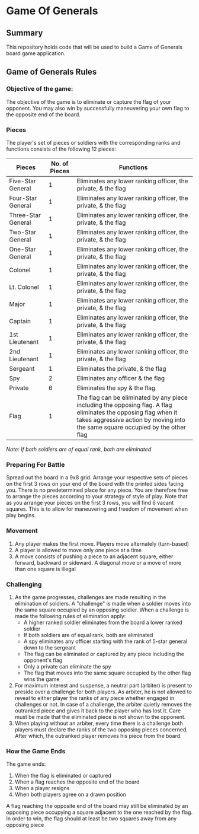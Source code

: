 # Game Of Generals

## Summary

This repository holds code that will be used to build a Game of Generals board game application.

## Game of Generals Rules

### Objective of the game:

The objective of the game is to eliminate or capture the flag of your opponent. You may also win by successfully maneuvering your own flag to the opposite end of the board.

### Pieces

The player's set of pieces or soldiers with the corresponding ranks and functions consists of the following 12 pieces:

| Pieces             | No. of Pieces | Functions                                                                                                                                                                                          |
| ------------------ | ------------- | -------------------------------------------------------------------------------------------------------------------------------------------------------------------------------------------------- |
| Five-Star General  | 1             | Eliminates any lower ranking officer, the private, & the flag                                                                                                                                      |
| Four-Star General  | 1             | Eliminates any lower ranking officer, the private, & the flag                                                                                                                                      |
| Three-Star General | 1             | Eliminates any lower ranking officer, the private, & the flag                                                                                                                                      |
| Two-Star General   | 1             | Eliminates any lower ranking officer, the private, & the flag                                                                                                                                      |
| One-Star General   | 1             | Eliminates any lower ranking officer, the private, & the flag                                                                                                                                      |
| Colonel            | 1             | Eliminates any lower ranking officer, the private, & the flag                                                                                                                                      |
| Lt. Colonel        | 1             | Eliminates any lower ranking officer, the private, & the flag                                                                                                                                      |
| Major              | 1             | Eliminates any lower ranking officer, the private, & the flag                                                                                                                                      |
| Captain            | 1             | Eliminates any lower ranking officer, the private, & the flag                                                                                                                                      |
| 1st Lieutenant     | 1             | Eliminates any lower ranking officer, the private, & the flag                                                                                                                                      |
| 2nd Lieutenant     | 1             | Eliminates any lower ranking officer, the private, & the flag                                                                                                                                      |
| Sergeant           | 1             | Eliminates the private, & the flag                                                                                                                                                                 |
| Spy                | 2             | Eliminates any officer & the flag                                                                                                                                                                  |
| Private            | 6             | Eliminates the spy & the flag                                                                                                                                                                      |
| Flag               | 1             | The flag can be eliminated by any piece including the opposing flag. A flag eliminates the opposing flag when it takes aggressive action by moving into the same square occupied by the other flag |

_Note: If both soldiers are of equal rank, both are eliminated_

### Preparing For Battle

Spread out the board in a 9x8 grid. Arrange your respective sets of pieces on the first 3 rows on your end of the board with the printed sides facing you. There is no predetermined place for any piece. You are therefore free to arrange the pieces according to your strategy of style of play. Note that as you arrange your pieces on the first 3 rows, you will find 6 vacant squares. This is to allow for maneuvering and freedom of movement when play begins.

### Movement

1. Any player makes the first move. Players move alternately (turn-based)
2. A player is allowed to move only one piece at a time
3. A move consists of pushing a piece to an adjacent square, either forward, backward or sideward. A diagonal move or a move of more than one square is illegal

### Challenging

1. As the game progresses, challenges are made resulting in the elimination of soldiers. A "challenge" is made when a soldier moves into the same square occupied by an opposing soldier. When a challenge is made the following rules of elimination apply:
   - A higher ranked soldier eliminates from the board a lower ranked soldier
   - If both soldiers are of equal rank, both are eliminated
   - A spy eliminates any officer starting with the rank of 5-star general down to the sergeant
   - The flag can be eliminated or captured by any piece including the opponent's flag
   - Only a private can eliminate the spy
   - The flag that moves into the same square occupied by the other flag wins the game
2. For maximum interest and suspense, a neutral part (arbiter) is present to preside over a challenge for both players. As arbiter, he is not allowed to reveal to either player the ranks of any piece whether engaged in challenges or not. In case of a challenge, the arbiter quietly removes the outranked piece and gives it back to the player who has lost it. Care must be made that the eliminated piece is not shown to the opponent.
3. When playing without an arbiter, every time there is a challenge both players must declare the ranks of the two opposing pieces concerned. After which, the outranked player removes his piece from the board.

### How the Game Ends

The game ends:
1. When the flag is eliminated or captured
2. When a flag reaches the opposite end of the board
3. When a player resigns
4. When both players agree on a drawn position

A flag reaching the opposite end of the board may still be eliminated by an opposing piece occupying a square adjacent to the one reached by the flag. In order to win, the flag should at least be two squares away from any opposing piece